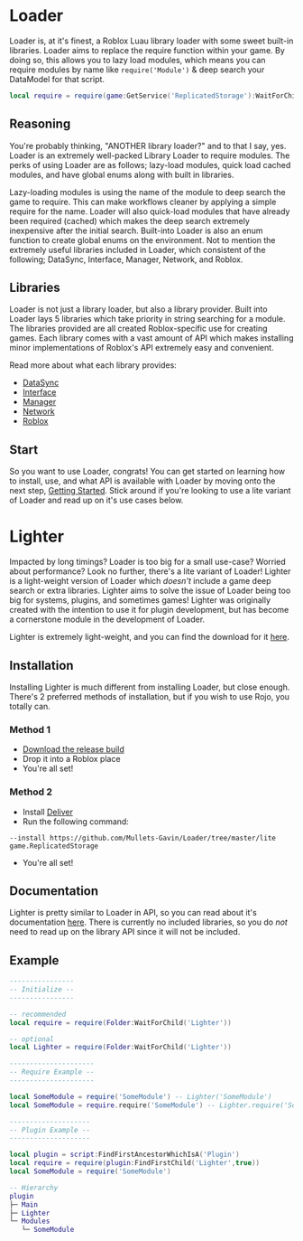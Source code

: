 # Loader

Loader is, at it's finest, a Roblox Luau library loader with some sweet built-in libraries. Loader aims to replace the require function within your game. By doing so, this allows you to lazy load modules, which means you can require modules by name like `require('Module')` & deep search your DataModel for that script.

```lua
local require = require(game:GetService('ReplicatedStorage'):WaitForChild('Loader'))
```

## Reasoning

You're probably thinking, "ANOTHER library loader?" and to that I say, yes. Loader is an extremely well-packed Library Loader to require modules. The perks of using Loader are as follows; lazy-load modules, quick load cached modules, and have global enums along with built in libraries.

Lazy-loading modules is using the name of the module to deep search the game to require. This can make workflows cleaner by applying a simple require for the name. Loader will also quick-load modules that have already been required (cached) which makes the deep search extremely inexpensive after the initial search. Built-into Loader is also an enum function to create global enums on the environment. Not to mention the extremely useful libraries included in Loader, which consistent of the following; DataSync, Interface, Manager, Network, and Roblox.

## Libraries

Loader is not just a library loader, but also a library provider. Built into Loader lays 5 libraries which take priority in string searching for a module. The libraries provided are all created Roblox-specific use for creating games. Each library comes with a vast amount of API which makes installing minor implementations of Roblox's API extremely easy and convenient.

Read more about what each library provides:

* [DataSync](datasync.md)
* [Interface](interface.md)
* [Manager](manager.md)
* [Network](network.md)
* [Roblox](roblox.md)

## Start

So you want to use Loader, congrats! You can get started on learning how to install, use, and what API is available with Loader by moving onto the next step, [Getting Started](start.md). Stick around if you're looking to use a lite variant of Loader and read up on it's use cases below.

# Lighter

Impacted by long timings? Loader is too big for a small use-case? Worried about performance? Look no further, there's a lite variant of Loader! Lighter is a light-weight version of Loader which *doesn't* include a game deep search or extra libraries. Lighter aims to solve the issue of Loader being too big for systems, plugins, and sometimes games! Lighter was originally created with the intention to use it for plugin development, but has become a cornerstone module in the development of Loader.

Lighter is extremely light-weight, and you can find the download for it [here](https://github.com/Mullets-Gavin/Loader/releases/tag/v1.0.0-lite).

## Installation

Installing Lighter is much different from installing Loader, but close enough. There's 2 preferred methods of installation, but if you wish to use Rojo, you totally can.

### Method 1

* [Download the release build](https://github.com/Mullets-Gavin/Loader/releases/tag/v1.0.0-lite) 
* Drop it into a Roblox place
* You're all set!

### Method 2

* Install [Deliver](https://github.com/Mullets-Gavin/Deliver)
* Run the following command:

```
--install https://github.com/Mullets-Gavin/Loader/tree/master/lite game.ReplicatedStorage
```

* You're all set!

## Documentation

Lighter is pretty similar to Loader in API, so you can read about it's documentation [here](loader.md). There is currently no included libraries, so you do *not* need to read up on the library API since it will not be included.

## Example

```lua
----------------
-- Initialize --
----------------

-- recommended
local require = require(Folder:WaitForChild('Lighter'))

-- optional
local Lighter = require(Folder:WaitForChild('Lighter'))

---------------------
-- Require Example --
---------------------

local SomeModule = require('SomeModule') -- Lighter('SomeModule')
local SomeModule = require.require('SomeModule') -- Lighter.require('SomeModule')

--------------------
-- Plugin Example --
--------------------

local plugin = script:FindFirstAncestorWhichIsA('Plugin')
local require = require(plugin:FindFirstChild('Lighter',true))
local SomeModule = require('SomeModule')

-- Hierarchy
plugin
├─ Main
├─ Lighter
└─ Modules
   └─ SomeModule
```